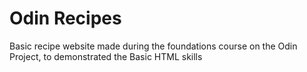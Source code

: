 # Odin Recipes

Basic recipe website made during the foundations course on the Odin Project, to demonstrated the Basic HTML skills
